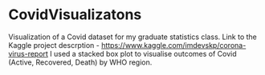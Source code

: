 # CovidVisualizatons
Visualization of a Covid dataset for my graduate statistics class.
Link to the Kaggle project descrption -  https://www.kaggle.com/imdevskp/corona-virus-report
I used a stacked box plot to visualise outcomes of Covid (Active, Recovered, Death) by WHO region.

